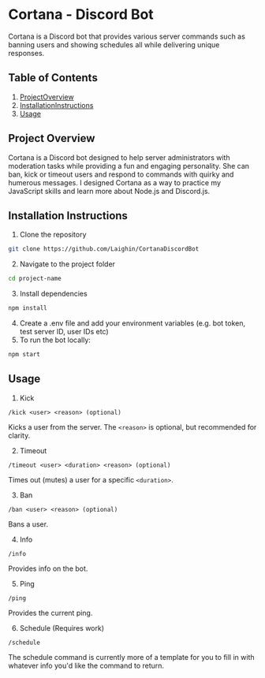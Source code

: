 # Cortana - Discord Bot

Cortana is a Discord bot that provides various server commands such as banning users and showing schedules all while delivering unique responses.

## Table of Contents
1. [ProjectOverview](#project-overview)
2. [InstallationInstructions](#installation-instructions)
3. [Usage](#usage)

## Project Overview
Cortana is a Discord bot designed to help server administrators with moderation tasks while providing a fun and engaging personality. She can ban, kick or timeout users and respond to commands with quirky and humerous messages.
I designed Cortana as a way to practice my JavaScript skills and learn more about Node.js and Discord.js.

## Installation Instructions
1. Clone the repository
```bash
git clone https://github.com/Laighin/CortanaDiscordBot
```
2. Navigate to the project folder
```bash
cd project-name
```
3. Install dependencies
```bash
npm install
```
4. Create a .env file and add your environment variables (e.g. bot token, test server ID, user IDs etc)
5. To run the bot locally:
```bash
npm start
```

## Usage
1. Kick
```
/kick <user> <reason> (optional)
```
Kicks a user from the server. The `<reason>` is optional, but recommended for clarity.

2. Timeout
```
/timeout <user> <duration> <reason> (optional)
```
Times out (mutes) a user for a specific `<duration>`.

3. Ban
```
/ban <user> <reason> (optional)
```
Bans a user.

4. Info
```
/info
```
Provides info on the bot.

5. Ping
```
/ping
```
Provides the current ping.

6. Schedule (Requires work)
```
/schedule
```
The schedule command is currently more of a template for you to fill in with whatever info you'd like the command to return.